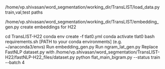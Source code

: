 /home/vp.shivasan/word_segmentation/working_dir/TransLIST/load_data.py 
    train,val,test paths

/home/vp.shivasan/word_segmentation/working_dir/TransLIST/embedding_gen.py
    create embeddings for H22



cd TransLIST-H22
conda env create -f tlat0.yml
conda activate tlat0
bash requirements.sh [PATH to your conda environments] (e.g. ~/anaconda3/envs)
Run embedding_gen.py
Run ngram_lat_gen.py
Replace  FastNLP dataset.py with /home/vp.shivasan/word_segmentation/TransLIST-H22/fastNLP-H22_files/dataset.py
python flat_main_bigram.py --status train --batch 4